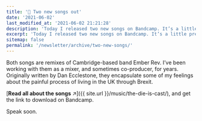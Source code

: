 ```yaml
---
title: '🎵 Two new songs out'
date: '2021-06-02'
last_modified_at: '2021-06-02 21:21:28'
description: 'Today I released two new songs on Bandcamp. It’s a little preview for my next concept album, titled The Die is Cast.'
excerpt: 'Today I released two new songs on Bandcamp. It’s a little preview for my next concept album, titled <em>The Die is Cast</em>.'
sitemap: false
permalink: '/newsletter/archive/two-new-songs/'
---
```

Both songs are remixes of Cambridge-based band Ember Rev. I’ve been working with them as a mixer, and sometimes co-producer, for years. Originally written by Dan Ecclestone, they encapsulate some of my feelings about the painful process of living in the UK through Brexit.

[**Read all about the songs** ↗︎]({{ site.url }}/music/the-die-is-cast/), and get the link to download on Bandcamp.

Speak soon.